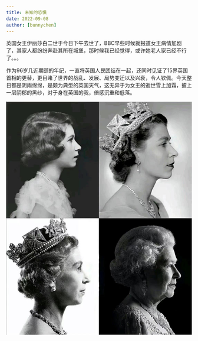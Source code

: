 ```yaml
---
title: 未知的恐惧
date: 2022-09-08
author: [bunnychen]
---
```

英国女王伊丽莎白二世于今日下午去世了，BBC早些时候就报道女王病情加剧了，其家人都纷纷奔赴其所在城堡，那时候我已经觉得，或许她老人家已经不行了。。。

<!-- more -->

作为96岁几近期颐的年纪，一直将英国人民团结在一起，还同时见证了15界英国首相的更替，更目睹了世界的战乱、发展、局势变迁以及兴衰，令人钦佩。今天整日都是阴雨绵绵，是颇为典型的英国天气，这无异于为女王的逝世雪上加霜，披上一层阴郁的黑纱，对于身在英国的我，倍感沉重和低落。

<!-- 温暖的屋内看着窗外的雨，忧愁和安逸激发了些许反省。感觉自己20多年来，一切都平平淡淡，一直没有什么突出的成就和成功，但却没有彻彻底底的失败，可谓高不成低不就。年轻一点的时候希望自己能成为某个技术领域的大佬，或者是成个大老板，现在越发觉得幼稚————这足以让人自卑，并对未来的未知充满恐惧。研究生即将进入一个几乎全新的旅程，对此我却毫无头绪，唯唯诺诺不确定专业是否对口，更不知这条路是否正确，通往何方，人生就是那么充满不确定和随机性。。。 -->

![QueenDeath](image/未知的恐惧/QueenDeath.jpg)
